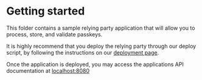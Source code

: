 # Getting started

This folder contains a sample relying party application that will allow you to process, store, and validate passkeys.

It is highly recommend that you deploy the relying party through our deploy script, by following the instructions on our [deployment page](https://yubicolabs.github.io/passkey-workshop/docs/deploy).

Once the application is deployed, you may access the applications API documentation at [localhost:8080](http://localhost:8080)
